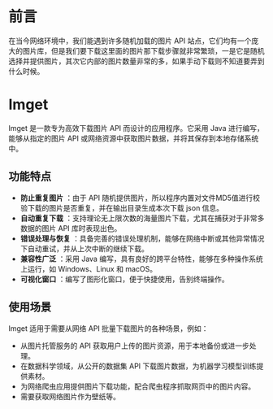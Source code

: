 # 前言
在当今网络环境中，我们能遇到许多随机加载的图片 API 站点，它们均有一个庞大的图片库，但是我们要下载这里面的图片那下载步骤就非常繁琐，一是它是随机选择并提供图片，其次它内部的图片数量非常的多，如果手动下载则不知道要弄到什么时候。

# Imget

Imget 是一款专为高效下载图片 API 而设计的应用程序。它采用 Java 进行编写，能够从指定的图片 API 或网络资源中获取图片数据，并将其保存到本地存储系统中。

## 功能特点
  * **防止重复图片** ：由于 API 随机提供图片，所以程序内置对文件MD5值进行校验下载的图片是否重复，并在输出目录生成本次下载 json 信息。
  * **自动重复下载** ：支持理论无上限次数的海量图片下载，尤其在捕获对于非常多数据的图片 API 库时表现出色。
  * **错误处理与恢复** ：具备完善的错误处理机制，能够在网络中断或其他异常情况下自动重试，并从上次中断的继续下载。
  * **兼容性广泛** ：采用 Java 编写，具有良好的跨平台特性，能够在多种操作系统上运行，如 Windows、Linux 和 macOS。
  * **可视化窗口** ：编写了图形化窗口，便于快捷使用，告别终端操作。

## 使用场景
Imget 适用于需要从网络 API 批量下载图片的各种场景，例如：

  * 从图片托管服务的 API 获取用户上传的图片资源，用于本地备份或进一步处理。
  * 在数据科学领域，从公开的数据集 API 下载图片数据，为机器学习模型训练提供素材。
  * 为网络爬虫应用提供图片下载功能，配合爬虫程序抓取网页中的图片内容。
  * 需要获取网络图片作为壁纸等。